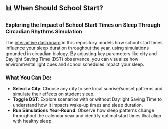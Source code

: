 ## 📊 When Should School Start?  
### Exploring the Impact of School Start Times on Sleep Through Circadian Rhythms Simulation

The [interactive dashboard](school_start_times.ipynb) in this repository models how school start times influence your sleep duration throughout the year, using simulations grounded in circadian biology. By adjusting key parameters like city and Daylight Saving Time (DST) observance, you can visualize how environmental light cues and school schedules impact your sleep.

### What You Can Do:
- **Select a City**: Choose any city to see local sunrise/sunset patterns and simulate their effects on student sleep.
- **Toggle DST**: Explore scenarios with or without Daylight Saving Time to understand how it impacts wake-up times and sleep duration.
- **Run Simulations Year-Round**: Observe how sleep patterns change throughout the calendar year and identify optimal start times that align with healthy sleep.